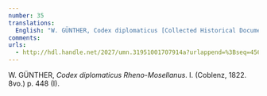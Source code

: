 ```yaml
---
number: 35
translations:
  English: "W. GÜNTHER, Codex diplomaticus [Collected Historical Documents] for the Rhine-Moselle region. I. (Koblenz, 1822. 8vo.) p. 448 (I). [Trans. S. Docking]"
comments:
urls:
  - http://hdl.handle.net/2027/umn.31951001707914a?urlappend=%3Bseq=456
---
```


W. GÜNTHER, <em>Codex diplomaticus Rheno-Mosellanus</em>. I. (Coblenz, 1822. 8vo.) p. 448 (I).
